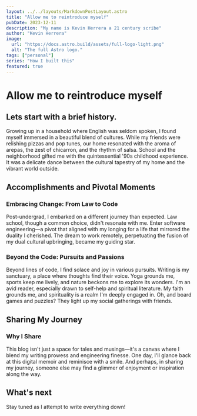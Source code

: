 ```yaml
---
layout: ../../layouts/MarkdownPostLayout.astro
title: "Allow me to reintroduce myself"
pubDate: 2023-12-11
description: "My name is Kevin Herrera a 21 century scribe"
author: "Kevin Herrera"
image:
  url: "https://docs.astro.build/assets/full-logo-light.png"
  alt: "The full Astro logo."
tags: ["personal"]
series: "How I built this"
featured: true
---
```


# Allow me to reintroduce myself

## Lets start with a brief history.

Growing up in a household where English was seldom spoken, I found myself immersed in a beautiful blend of cultures. While my friends were relishing pizzas and pop tunes, our home resonated with the aroma of arepas, the zest of chicarron, and the rhythm of salsa. School and the neighborhood gifted me with the quintessential '90s childhood experience. It was a delicate dance between the cultural tapestry of my home and the vibrant world outside.

## Accomplishments and Pivotal Moments

### Embracing Change: From Law to Code

Post-undergrad, I embarked on a different journey than expected. Law school, though a common choice, didn't resonate with me. Enter software engineering—a pivot that aligned with my longing for a life that mirrored the duality I cherished. The dream to work remotely, perpetuating the fusion of my dual cultural upbringing, became my guiding star.

### Beyond the Code: Pursuits and Passions

Beyond lines of code, I find solace and joy in various pursuits. Writing is my sanctuary, a place where thoughts find their voice. Yoga grounds me, sports keep me lively, and nature beckons me to explore its wonders. I'm an avid reader, especially drawn to self-help and spiritual literature. My faith grounds me, and spirituality is a realm I'm deeply engaged in. Oh, and board games and puzzles? They light up my social gatherings with friends.

## Sharing My Journey

### Why I Share

This blog isn't just a space for tales and musings—it's a canvas where I blend my writing prowess and engineering finesse. One day, I'll glance back at this digital memoir and reminisce with a smile. And perhaps, in sharing my journey, someone else may find a glimmer of enjoyment or inspiration along the way.

## What's next

Stay tuned as I attempt to write everything down!
